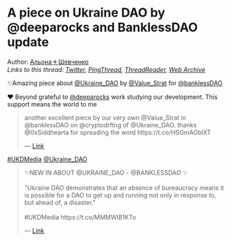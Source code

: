 # A piece on Ukraine DAO by @deeparocks and BanklessDAO update

Author: [Альона ꑭ Шевченко](https://twitter.com/cryptodrftng)  
*Links to this thread: [Twitter](https://twitter.com/cryptodrftng/status/1557546744493260801), [PingThread](https://pingthread.com/thread/1557546744493260801), [ThreadReader](https://threadreaderapp.com/thread/1557546744493260801.html), [Web Archive](https://web.archive.org/web/*/https://twitter.com/cryptodrftng/status/1557546744493260801)*

✨Amazing piece about [@Ukraine_DAO](https://twitter.com/Ukraine_DAO) by [@Value_Strat](https://twitter.com/Value_Strat) for [@banklessDAO](https://twitter.com/banklessDAO) 

❤️ Beyond grateful to [@deeparocks](https://twitter.com/deeparocks) work studying our development. This support means the world to me

<blockquote class="twitter-tweet">
    <p lang="en" dir="ltr">
    another excellent piece by our very own ⁦@Value_Strat⁩ in ⁦@banklessDAO⁩ on ⁦@cryptodrftng⁩ of ⁦@Ukraine_DAO⁩. thanks ⁦⁦@0xSiddhearta⁩ for spreading the word  https://t.co/HSGmAOblXT<br />
    </p>
    &mdash; <a href="https://twitter.com/deeparocks/status/1557476161399111680">Link</a>
</blockquote>

[#UKDMedia](https://twitter.com/hashtag/UKDMedia) [@Ukraine_DAO](https://twitter.com/Ukraine_DAO)

<blockquote class="twitter-tweet">
    <p lang="en" dir="ltr">
    ✨NEW IN ABOUT @UKRAINE_DAO - @BANKLESSDAO ✨<br />
    <br />
    &#34;Ukraine DAO demonstrates that an absence of bureaucracy means it is possible for a DAO to get up and running not only in response to, but ahead of, a disaster.&#34; <br />
    <br />
    #UKDMedia https://t.co/MMMWIB1KTo<br />
    </p>
    &mdash; <a href="https://twitter.com/Ukraine_DAO/status/1557545966584094720">Link</a>
</blockquote>
